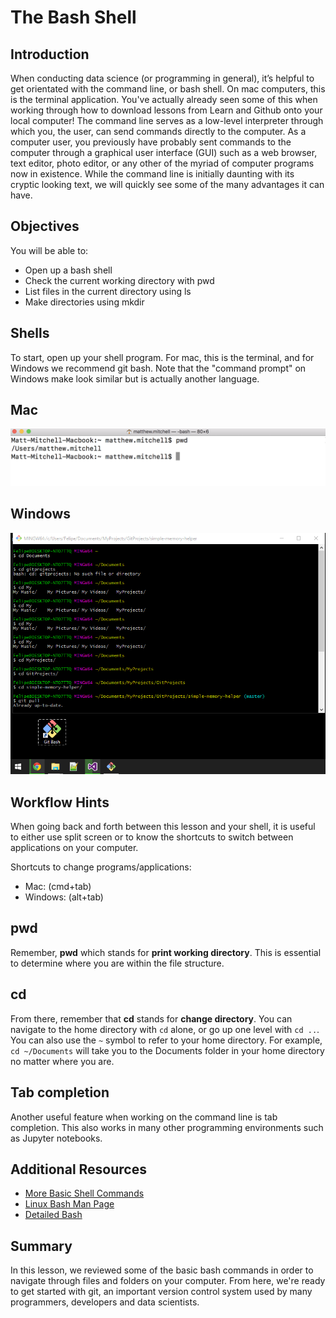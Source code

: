
# The Bash Shell

## Introduction 
When conducting data science (or programming in general), it’s helpful to get orientated with the command line, or bash shell. On mac computers, this is the terminal application. You've actually already seen some of this when working through how to download lessons from Learn and Github onto your local computer! The command line serves as a low-level interpreter through which you, the user, can send commands directly to the computer. As a computer user, you previously have probably sent commands to the computer through a graphical user interface (GUI) such as a web browser, text editor, photo editor, or any other of the myriad of computer programs now in existence. While the command line is initially daunting with its cryptic looking text, we will quickly see some of the many advantages it can have.

## Objectives
You will be able to:
* Open up a bash shell
* Check the current working directory with pwd
* List files in the current directory using ls
* Make directories using mkdir

## Shells
To start, open up your shell program. For mac, this is the terminal, and for Windows we recommend git bash. Note that the "command prompt" on Windows make look similar but is actually another language.

## Mac
<img src="images/mac_terminal.png" width=600>

## Windows
<img src="images/git_bash.png" width=600>

## Workflow Hints

When going back and forth between this lesson and your shell, it is useful to either use split screen or to know the shortcuts to switch between applications on your computer. 

Shortcuts to change programs/applications:
* Mac: (cmd+tab)
* Windows: (alt+tab)

## pwd
Remember, **pwd** which stands for **print working directory**. This is essential to determine where you are within the file structure.  

## cd

From there, remember that **cd** stands for **change directory**. You can navigate to the home directory with `cd` alone, or go up one level with `cd ..`. You can also use the `~` symbol to refer to your home directory. For example, `cd ~/Documents` will take you to the Documents folder in your home directory no matter where you are. 

## Tab completion
Another useful feature when working on the command line is tab completion. This also works in many other programming environments such as Jupyter notebooks.


## Additional Resources

* [More Basic Shell Commands](http://www.ks.uiuc.edu/Training/Tutorials/Reference/unixprimer.html)
* [Linux Bash Man Page](https://linux.die.net/man/1/bash)
* [Detailed Bash](https://tiswww.case.edu/php/chet/bash/bashref.html)

## Summary

In this lesson, we reviewed some of the basic bash commands in order to navigate through files and folders on your computer. From here, we're ready to get started with git, an important version control system used by many programmers, developers and data scientists.

